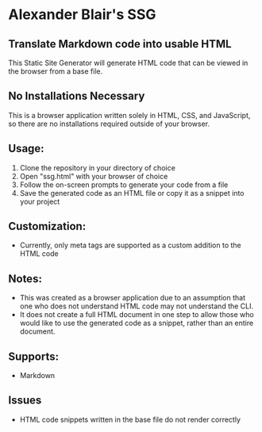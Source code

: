 # Alexander Blair's SSG

## Translate Markdown code into usable HTML
This Static Site Generator will generate HTML code that can be viewed in the browser from a base file.

## No Installations Necessary
This is a browser application written solely in HTML, CSS, and JavaScript, so there are no installations required outside of your browser. 

## Usage:
1. Clone the repository in your directory of choice
2. Open "ssg.html" with your browser of choice
3. Follow the on-screen prompts to generate your code from a file
4. Save the generated code as an HTML file or copy it as a snippet into your project

## Customization:
- Currently, only meta tags are supported as a custom addition to the HTML code

## Notes:
- This was created as a browser application due to an assumption that one who does not understand HTML code may not understand the CLI.
- It does not create a full HTML document in one step to allow those who would like to use the generated code as a snippet, rather than an entire document.

## Supports:
- Markdown

## Issues
- HTML code snippets written in the base file do not render correctly
